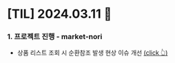 # [TIL] 2024.03.11 📘

### 1. 프로젝트 진행 - market-nori
- 상품 리스트 조회 시 순환참조 발생 현상 이슈 개선 [(click 👆)](https://github.com/f-lab-edu/market-nori/pull/25)

